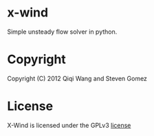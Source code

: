 x-wind
======

Simple unsteady flow solver in python.


Copyright
=========
Copyright (C) 2012 Qiqi Wang and Steven Gomez



License
=======

X-Wind is licensed under the GPLv3 [license](http://www.gnu.org/licenses/gpl-3.0.txt)